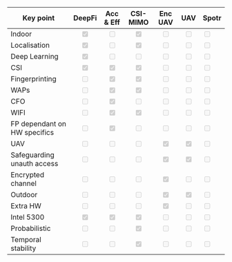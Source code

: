 | Key point                    |                  DeepFi                  |                Acc & Eff                 |                 CSI-MIMO                 |                 Enc UAV                  |                   UAV                    | Spotr                            |
| ---------------------------- |:----------------------------------------:|:----------------------------------------:|:----------------------------------------:|:----------------------------------------:|:----------------------------------------:| -------------------------------- |
| Indoor                       | <input type="checkbox" disabled checked> |     <input type="checkbox" disabled>     | <input type="checkbox" disabled checked> |     <input type="checkbox" disabled>     |     <input type="checkbox" disabled>     | <input type="checkbox" disabled> |
| Localisation                 | <input type="checkbox" disabled checked> |     <input type="checkbox" disabled>     | <input type="checkbox" disabled checked> |     <input type="checkbox" disabled>     |     <input type="checkbox" disabled>     | <input type="checkbox" disabled> |
| Deep Learning                | <input type="checkbox" disabled checked> |     <input type="checkbox" disabled>     |     <input type="checkbox" disabled>     |     <input type="checkbox" disabled>     |     <input type="checkbox" disabled>     | <input type="checkbox" disabled> |
| CSI                          | <input type="checkbox" disabled checked> | <input type="checkbox" disabled checked> | <input type="checkbox" disabled checked> |     <input type="checkbox" disabled>     |     <input type="checkbox" disabled>     | <input type="checkbox" disabled> |
| Fingerprinting               |     <input type="checkbox" disabled>     | <input type="checkbox" disabled checked> | <input type="checkbox" disabled checked> |     <input type="checkbox" disabled>     |     <input type="checkbox" disabled>     | <input type="checkbox" disabled> |
| WAPs                         |     <input type="checkbox" disabled>     | <input type="checkbox" disabled checked> | <input type="checkbox" disabled checked> |     <input type="checkbox" disabled>     |     <input type="checkbox" disabled>     | <input type="checkbox" disabled> |
| CFO                          |     <input type="checkbox" disabled>     | <input type="checkbox" disabled checked> |     <input type="checkbox" disabled>     |     <input type="checkbox" disabled>     |     <input type="checkbox" disabled>     | <input type="checkbox" disabled> |
| WIFI                         |     <input type="checkbox" disabled>     | <input type="checkbox" disabled checked> | <input type="checkbox" disabled checked> |     <input type="checkbox" disabled>     |     <input type="checkbox" disabled>     | <input type="checkbox" disabled> |
| FP dependant on HW specifics |     <input type="checkbox" disabled>     | <input type="checkbox" disabled checked> |     <input type="checkbox" disabled>     |     <input type="checkbox" disabled>     |     <input type="checkbox" disabled>     | <input type="checkbox" disabled> |
| UAV                          |     <input type="checkbox" disabled>     |     <input type="checkbox" disabled>     |     <input type="checkbox" disabled>     | <input type="checkbox" disabled checked> | <input type="checkbox" disabled checked> | <input type="checkbox" disabled> |
| Safeguarding unauth access   |     <input type="checkbox" disabled>     |     <input type="checkbox" disabled>     |     <input type="checkbox" disabled>     | <input type="checkbox" disabled checked> | <input type="checkbox" disabled checked> | <input type="checkbox" disabled> |
| Encrypted channel            |     <input type="checkbox" disabled>     |     <input type="checkbox" disabled>     |     <input type="checkbox" disabled>     | <input type="checkbox" disabled checked> |     <input type="checkbox" disabled>     | <input type="checkbox" disabled> |
| Outdoor                      |     <input type="checkbox" disabled>     |     <input type="checkbox" disabled>     |     <input type="checkbox" disabled>     | <input type="checkbox" disabled checked> | <input type="checkbox" disabled checked> | <input type="checkbox" disabled> |
| Extra HW                     |     <input type="checkbox" disabled>     |     <input type="checkbox" disabled>     |     <input type="checkbox" disabled>     | <input type="checkbox" disabled checked> |     <input type="checkbox" disabled>     | <input type="checkbox" disabled> | 
| Intel 5300                   | <input type="checkbox" disabled checked> | <input type="checkbox" disabled checked> | <input type="checkbox" disabled checked> |     <input type="checkbox" disabled>     |     <input type="checkbox" disabled>     | <input type="checkbox" disabled> |
| Probabilistic                |     <input type="checkbox" disabled>     |     <input type="checkbox" disabled>     | <input type="checkbox" disabled checked> |     <input type="checkbox" disabled>     |     <input type="checkbox" disabled>     | <input type="checkbox" disabled> |
| Temporal stability           |     <input type="checkbox" disabled>     |     <input type="checkbox" disabled>     | <input type="checkbox" disabled checked> |     <input type="checkbox" disabled>     |     <input type="checkbox" disabled>     | <input type="checkbox" disabled> |
